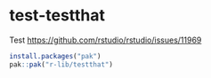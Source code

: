 
# test-testthat

<!-- badges: start -->
<!-- badges: end -->

Test https://github.com/rstudio/rstudio/issues/11969

```r
install.packages("pak")
pak::pak("r-lib/testthat")
```
